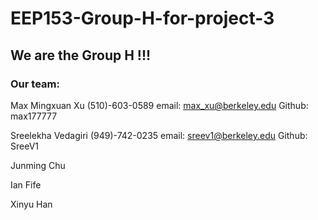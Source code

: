 # EEP153-Group-H-for-project-3

## We are the Group H !!!

### Our team:

Max Mingxuan Xu   (510)-603-0589  email: max_xu@berkeley.edu  Github: max177777

Sreelekha Vedagiri (949)-742-0235 email: sreev1@berkeley.edu     Github: SreeV1

Junming Chu

Ian Fife

Xinyu Han
